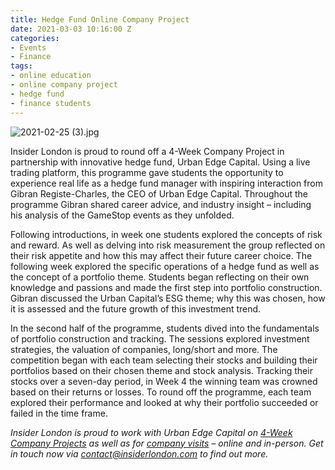 ```yaml
---
title: Hedge Fund Online Company Project
date: 2021-03-03 10:16:00 Z
categories:
- Events
- Finance
tags:
- online education
- online company project
- hedge fund
- finance students
---
```


![2021-02-25 (3).jpg](/uploads/2021-02-25%20(3).jpg)

Insider London is proud to round off a 4-Week Company Project in partnership with innovative hedge fund, Urban Edge Capital. Using a live trading platform, this programme gave students the opportunity to experience real life as a hedge fund manager with inspiring interaction from Gibran Registe-Charles, the CEO of Urban Edge Capital. Throughout the programme Gibran shared career advice, and industry insight – including his analysis of the GameStop events as they unfolded.

Following introductions, in week one students explored the concepts of risk and reward. As well as delving into risk measurement the group reflected on their risk appetite and how this may affect their future career choice. The following week explored the specific operations of a hedge fund as well as the concept of a portfolio theme. Students began reflecting on their own knowledge and passions and made the first step into portfolio construction. Gibran discussed the Urban Capital’s ESG theme; why this was chosen, how it is assessed and the future growth of this investment trend.

In the second half of the programme, students dived into the fundamentals of portfolio construction and tracking.  The sessions explored investment strategies, the valuation of companies, long/short and more. The competition began with each team selecting their stocks and building their portfolios based on their chosen theme and stock analysis. Tracking their stocks over a seven-day period, in Week 4 the winning team was crowned based on their returns or losses. To round off the programme, each team explored their performance and looked at why their portfolio succeeded or failed in the time frame.

*Insider London is proud to work with Urban Edge Capital on [4-Week Company Projects](https://www.insiderlondon.com/online-education/company-projects/) as well as for [company visits](https://www.insiderlondon.com/london/company-visits/) – online and in-person. Get in touch now via [contact@insiderlondon.com](mailto:contact@insiderlondon.com) to find out more.*
